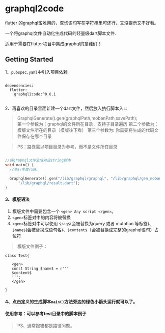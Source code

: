 # graphql2code

flutter 的graphql蛮难用的，查询语句写在字符串里可还行，又没提示又不好看。

一个将graphql文件自动化生成代码的轻量级dart脚本文件.

适用于需要在flutter项目中集成graphql的童鞋们！

## Getting Started

1、`pubspec.yaml`中引入项目依赖
```
 
dependencies:
  flutter:
    graphql2code:^0.0.1
    
```


2、再喜欢的目录里面新建一个dart文件，然后放入执行脚本入口

> GraphqlGenerate().gen(graphqlPath,mobanPath,savePath);  
>第一个参数为：graphql的文件所在目录，支持子目录遍历
>第二个参数为：模版文件所在的目录（模版往下看）
>第三个参数为: 你需要将生成的代码文件保存在哪个目录

>PS：路径需以项目目录为参考，而不是文件所在目录
```dart

//将graphql文件生成对应string脚本
void main() {
  //执行生成代码:
  
  GraphqlGenerate().gen("/lib/graphql/graphql", "/lib/graphql/gen_moban.txt",
      "/lib/graphql/result.dart");
}

```

#### 3、模版语法

1. 模版文件中需要包含一个  `<gen> Any script </gen>`。
2. `<gen>`标签对中的内容将被替换
3. `<gen>`标签对中可以使用  `$tag$`(会被替换为query 或者 mutation 等标签)、`$name$`(会被替换成语句名)、`$content$`（会被替换成完整的graphql语句）占位符


>模版文件例子：
```text
class Test{
 
   <gen>
   const String $name$ = r'''
   $content$
   ''';
   </gen>   
 
}
```



#### 4、点击定义的生成脚本`main()`方法旁边的绿色小箭头运行就可以了。

#### 使用参考：可以参考test目录中的脚本例子
>PS、通常报错都是路径问题。



